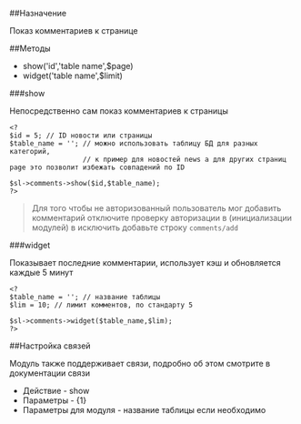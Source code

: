 ##Назначение

Показ комментариев к странице

##Методы

- show('id','table name',$page)
- widget('table name',$limit)

###show

Непосредственно сам показ комментариев к страницы

    <?
    $id = 5; // ID новости или страницы
    $table_name = ''; // можно использовать таблицу БД для разных категорий,
                      // к пример для новостей news а для других страниц page это позволит избежать совпадений по ID
    
    $sl->comments->show($id,$table_name);
    ?>

>Для того чтобы не авторизованный пользователь мог добавить комментарий отключите проверку авторизации в (инициализации модулей) в исключить добавьте строку ```comments/add```

###widget

Показывает последние комментарии, использует кэш и обновляется каждые 5 минут

    <?
    $table_name = ''; // название таблицы
    $lim = 10; // лимит комментов, по стандарту 5
    
    $sl->comments->widget($table_name,$lim);
    ?>

##Настройка связей

Модуль также поддерживает связи, подробно об этом смотрите в документации связи 

- Действие - show
- Параметры - {1}
- Параметры для модуля - название таблицы если необходимо
